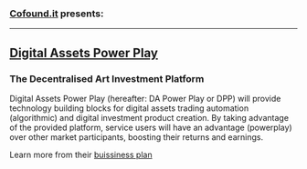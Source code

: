 ### [Cofound.it](https://cofound.it/en/) presents:

---

## [Digital Assets Power Play](https://cofound.it/en/projects/digital-assets-power-play/) 

### The Decentralised Art Investment Platform

Digital Assets Power Play (hereafter: DA Power Play or DPP) will provide technology building blocks for digital assets trading automation (algorithmic) and digital investment product creation. By taking advantage of the provided platform, service users will have an advantage (powerplay) over other market participants, boosting their returns and earnings.

Learn more from their [buissiness plan](https://cofound.it/en/projects/digital-assets-power-play/)

